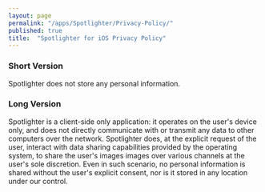 ```yaml
---
layout: page
permalink: "/apps/Spotlighter/Privacy-Policy/"
published: true
title:  "Spotlighter for iOS Privacy Policy"
---
```


### Short Version

Spotlighter does not store any personal information.

### Long Version

Spotlighter is a client-side only application: it operates on the user's device only, and 
does not directly communicate with or transmit any data to other computers over the 
network.
Spotlighter does, at the explicit request of the user, interact with data sharing 
capabilities provided by the operating system, to share the user's images images over 
various channels at the user's sole discretion. Even in such scenario, no personal 
information is shared without the user's explicit consent, nor is it stored in any location
under our control.
